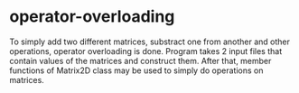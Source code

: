 # operator-overloading

To simply add two different matrices, substract one from another and other operations, operator overloading is done.
Program takes 2 input files that contain values of the matrices and construct them.
After that, member functions of Matrix2D class may be used to simply do operations on matrices.
